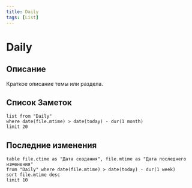 ```yaml
---
title: Daily
tags: [List]
---
```


# Daily

## Описание
Краткое описание темы или раздела.

## Список Заметок
```dataview
list from "Daily" 
where date(file.mtime) > date(today) - dur(1 month) 
limit 20
```

## Последние изменения
```dataview
table file.ctime as "Дата создания", file.mtime as "Дата последнего изменения" 
from "Daily" where date(file.mtime) > date(today) - dur(1 week) 
sort file.mtime desc
limit 10
```